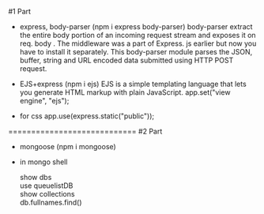 #1 Part

- express, body-parser (npm i express body-parser)
  body-parser extract the entire body portion of an incoming request stream and exposes it on req. body . The middleware was a part of Express. js earlier but now you have to install it separately. This body-parser module parses the JSON, buffer, string and URL encoded data submitted using HTTP POST request.

- EJS+express (npm i ejs)
  EJS is a simple templating language that lets you generate HTML markup with plain JavaScript.
  app.set("view engine", "ejs");

- for css
  app.use(express.static("public"));

============================
#2 Part

- mongoose (npm i mongoose)
- in mongo shell

  show dbs  
  use queuelistDB  
  show collections  
  db.fullnames.find()
